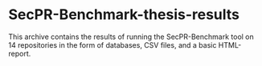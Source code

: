 # SecPR-Benchmark-thesis-results

This archive contains the results of running the SecPR-Benchmark tool on 14 repositories in the form of databases, CSV files, and a basic HTML-report. 